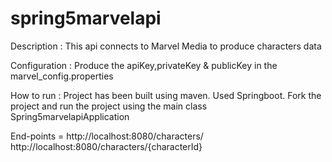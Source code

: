 # spring5marvelapi

Description : This api connects to Marvel Media to produce characters data

Configuration : Produce the apiKey,privateKey & publicKey in the marvel_config.properties

How to run : Project has been built using maven. Used Springboot. Fork the project and run the project
using the main class Spring5marvelapiApplication

End-points = http://localhost:8080/characters/
             http://localhost:8080/characters/{characterId}

